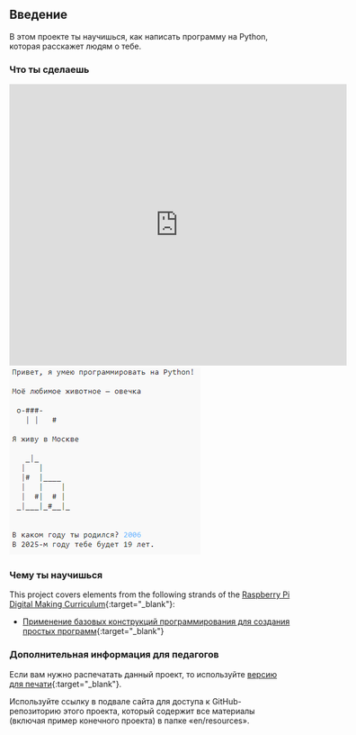 ## Введение

В этом проекте ты научишься, как написать программу на Python, которая расскажет людям о тебе.

### Что ты сделаешь

<div class="trinket">
  <iframe src="https://trinket.io/embed/python/a1f663ae0d?outputOnly=true&start=result" width="600" height="500" frameborder="0" marginwidth="0" marginheight="0" allowfullscreen>
  </iframe>
  <img src="images/me-final.png">
</div>

### Чему ты научишься

This project covers elements from the following strands of the [Raspberry Pi Digital Making Curriculum](https://rpf.io/curriculum){:target="_blank"}:

+ [Применение базовых конструкций программирования для создания простых программ](https://www.raspberrypi.org/curriculum/programming/creator){:target="_blank"}

### Дополнительная информация для педагогов

Если вам нужно распечатать данный проект, то используйте [версию для печати](https://projects.raspberrypi.org/en/projects/about-me/print){:target="_blank"}.

Используйте ссылку в подвале сайта для доступа к GitHub-репозиторию этого проекта, который содержит все материалы (включая пример конечного проекта) в папке «en/resources».